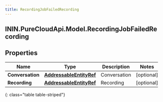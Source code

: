 ```yaml
---
title: RecordingJobFailedRecording
---
```

## ININ.PureCloudApi.Model.RecordingJobFailedRecording

## Properties

|Name | Type | Description | Notes|
|------------ | ------------- | ------------- | -------------|
| **Conversation** | [**AddressableEntityRef**](AddressableEntityRef.html) | Conversation | [optional] |
| **Recording** | [**AddressableEntityRef**](AddressableEntityRef.html) | Recording | [optional] |
{: class="table table-striped"}


